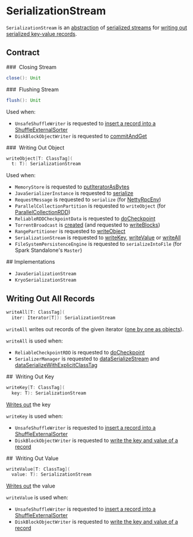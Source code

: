 # SerializationStream

`SerializationStream` is an [abstraction](#contract) of [serialized streams](#implementations) for [writing out serialized key-value records](#writeAll).

## Contract

### <span id="close"> Closing Stream

```scala
close(): Unit
```

### <span id="flush"> Flushing Stream

```scala
flush(): Unit
```

Used when:

* `UnsafeShuffleWriter` is requested to [insert a record into a ShuffleExternalSorter](../shuffle/UnsafeShuffleWriter.md#insertRecordIntoSorter)
* `DiskBlockObjectWriter` is requested to [commitAndGet](../storage/DiskBlockObjectWriter.md#commitAndGet)

### <span id="writeObject"> Writing Out Object

```scala
writeObject[T: ClassTag](
  t: T): SerializationStream
```

Used when:

* `MemoryStore` is requested to [putIteratorAsBytes](../storage/MemoryStore.md#putIteratorAsBytes)
* `JavaSerializerInstance` is requested to [serialize](JavaSerializerInstance.md#serialize)
* `RequestMessage` is requested to `serialize` (for [NettyRpcEnv](../rpc/NettyRpcEnv.md))
* `ParallelCollectionPartition` is requested to `writeObject` (for [ParallelCollectionRDD](../rdd/spark-rdd-ParallelCollectionRDD.md))
* `ReliableRDDCheckpointData` is requested to [doCheckpoint](../rdd/ReliableRDDCheckpointData.md#doCheckpoint)
* `TorrentBroadcast` is [created](../core/TorrentBroadcast.md) (and requested to [writeBlocks](../core/TorrentBroadcast.md#writeBlocks))
* `RangePartitioner` is requested to [writeObject](../rdd/RangePartitioner.md#writeObject)
* `SerializationStream` is requested to [writeKey](#writeKey), [writeValue](#writeValue) or [writeAll](#writeAll)
* `FileSystemPersistenceEngine` is requested to `serializeIntoFile` (for Spark Standalone's `Master`)

## Implementations

* `JavaSerializationStream`
* `KryoSerializationStream`

## <span id="writeAll"> Writing Out All Records

```scala
writeAll[T: ClassTag](
  iter: Iterator[T]): SerializationStream
```

`writeAll` writes out records of the given iterator ([one by one as objects](#writeObject)).

`writeAll` is used when:

* `ReliableCheckpointRDD` is requested to [doCheckpoint](../rdd/ReliableCheckpointRDD.md#doCheckpoint)
* `SerializerManager` is requested to [dataSerializeStream](SerializerManager.md#dataSerializeStream) and [dataSerializeWithExplicitClassTag](SerializerManager.md#dataSerializeWithExplicitClassTag)

## <span id="writeKey"> Writing Out Key

```scala
writeKey[T: ClassTag](
  key: T): SerializationStream
```

[Writes out](#writeObject) the key

`writeKey` is used when:

* `UnsafeShuffleWriter` is requested to [insert a record into a ShuffleExternalSorter](../shuffle/UnsafeShuffleWriter.md#insertRecordIntoSorter)
* `DiskBlockObjectWriter` is requested to [write the key and value of a record](../storage/DiskBlockObjectWriter.md#write)

## <span id="writeValue"> Writing Out Value

```scala
writeValue[T: ClassTag](
  value: T): SerializationStream
```

[Writes out](#writeObject) the value

`writeValue` is used when:

* `UnsafeShuffleWriter` is requested to [insert a record into a ShuffleExternalSorter](../shuffle/UnsafeShuffleWriter.md#insertRecordIntoSorter)
* `DiskBlockObjectWriter` is requested to [write the key and value of a record](../storage/DiskBlockObjectWriter.md#write)
